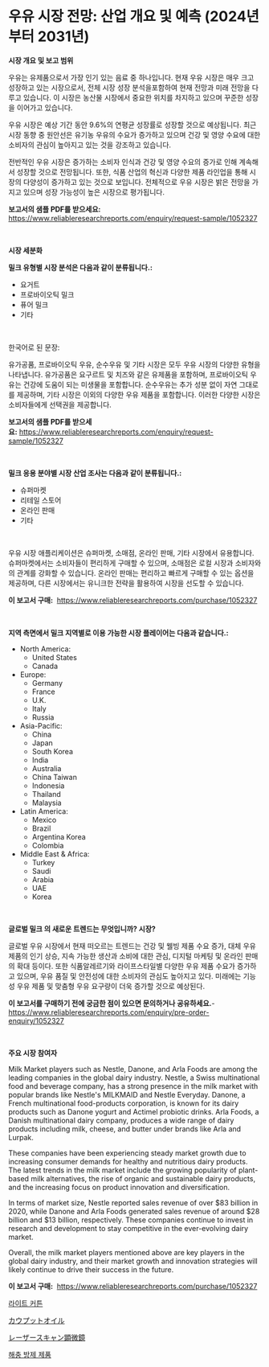 <p><h1>우유 시장 전망: 산업 개요 및 예측 (2024년부터 2031년)</h1></p><p><strong>시장 개요 및 보고 범위</strong></p>
<p><p>우유는 유제품으로서 가장 인기 있는 음료 중 하나입니다. 현재 우유 시장은 매우 크고 성장하고 있는 시장으로서, 전체 시장 성장 분석을포함하여 현재 전망과 미래 전망을 다루고 있습니다. 이 시장은 농산물 시장에서 중요한 위치를 차지하고 있으며 꾸준한 성장을 이어가고 있습니다.</p><p>우유 시장은 예상 기간 동안 9.6%의 연평균 성장률로 성장할 것으로 예상됩니다. 최근 시장 동향 중 원안선은 유기농 우유의 수요가 증가하고 있으며 건강 및 영양 수요에 대한 소비자의 관심이 높아지고 있는 것을 강조하고 있습니다.</p><p>전반적인 우유 시장은 증가하는 소비자 인식과 건강 및 영양 수요의 증가로 인해 계속해서 성장할 것으로 전망됩니다. 또한, 식품 산업의 혁신과 다양한 제품 라인업을 통해 시장의 다양성이 증가하고 있는 것으로 보입니다. 전체적으로 우유 시장은 밝은 전망을 가지고 있으며 성장 가능성이 높은 시장으로 평가됩니다.</p></p>
<p><strong>보고서의 샘플 PDF를 받으세요:</strong> <a href="https://www.reliableresearchreports.com/enquiry/request-sample/1052327">https://www.reliableresearchreports.com/enquiry/request-sample/1052327</a></p>
<p>&nbsp;</p>
<p><strong>시장 세분화</strong></p>
<p><strong>밀크 유형별 시장 분석은 다음과 같이 분류됩니다.:</strong></p>
<p><ul><li>요거트</li><li>프로바이오틱 밀크</li><li>퓨어 밀크</li><li>기타</li></ul></p>
<p>&nbsp;</p>
<p><p>한국어로 된 문장:</p><p>유가공품, 프로바이오틱 우유, 순수우유 및 기타 시장은 모두 우유 시장의 다양한 유형을 나타냅니다. 유가공품은 요구르트 및 치즈와 같은 유제품을 포함하며, 프로바이오틱 우유는 건강에 도움이 되는 미생물을 포함합니다. 순수우유는 추가 성분 없이 자연 그대로를 제공하며, 기타 시장은 이외의 다양한 우유 제품을 포함합니다. 이러한 다양한 시장은 소비자들에게 선택권을 제공합니다.</p></p>
<p><strong>보고서의 샘플 PDF를 받으세요:</strong>&nbsp;<a href="https://www.reliableresearchreports.com/enquiry/request-sample/1052327">https://www.reliableresearchreports.com/enquiry/request-sample/1052327</a></p>
<p>&nbsp;</p>
<p><strong> 밀크 응용 분야별 시장 산업 조사는 다음과 같이 분류됩니다.:</strong></p>
<p><ul><li>슈퍼마켓</li><li>리테일 스토어</li><li>온라인 판매</li><li>기타</li></ul></p>
<p>&nbsp;</p>
<p><p>우유 시장 애플리케이션은 슈퍼마켓, 소매점, 온라인 판매, 기타 시장에서 유용합니다. 슈퍼마켓에서는 소비자들이 편리하게 구매할 수 있으며, 소매점은 로컬 시장과 소비자와의 관계를 강화할 수 있습니다. 온라인 판매는 편리하고 빠르게 구매할 수 있는 옵션을 제공하며, 다른 시장에서는 유니크한 전략을 활용하여 시장을 선도할 수 있습니다.</p></p>
<p><strong>이 보고서 구매:</strong>&nbsp; <a href="https://www.reliableresearchreports.com/purchase/1052327">https://www.reliableresearchreports.com/purchase/1052327</a></p>
<p>&nbsp;</p>
<p><strong>지역 측면에서 밀크 지역별로 이용 가능한 시장 플레이어는 다음과 같습니다.:</strong></p>
<p><ul>
    <li>
        North America:
        <ul>
            <li>United States</li>
            <li>Canada</li>
        </ul>
    </li>
    <li>
        Europe:
        <ul>
            <li>Germany</li>
            <li>France</li>
            <li>U.K.</li>
            <li>Italy</li>
            <li>Russia</li>
        </ul>
    </li>
    <li>
        Asia-Pacific:
        <ul>
            <li>China</li>
            <li>Japan</li>
            <li>South Korea</li>
            <li>India</li>
            <li>Australia</li>
            <li>China Taiwan</li>
            <li>Indonesia</li>
            <li>Thailand</li>
            <li>Malaysia</li>
        </ul>
    </li>
    <li>
        Latin America:
        <ul>
            <li>Mexico</li>
            <li>Brazil</li>
            <li>Argentina Korea</li>
            <li>Colombia</li>
        </ul>
    </li>
    <li>
        Middle East & Africa:
        <ul>
            <li>Turkey</li>
            <li>Saudi</li>
            <li>Arabia</li>
            <li>UAE</li>
            <li>Korea</li>
        </ul>
    </li>
    </ul></p>
<p>&nbsp;</p>
<p><strong>글로벌 밀크 의 새로운 트렌드는 무엇입니까? 시장?</strong></p>
<p><p>글로벌 우유 시장에서 현재 떠오르는 트렌드는 건강 및 웰빙 제품 수요 증가, 대체 우유 제품의 인기 상승, 지속 가능한 생산과 소비에 대한 관심, 디지털 마케팅 및 온라인 판매의 확대 등이다. 또한 식품알레르기와 라이프스타일별 다양한 우유 제품 수요가 증가하고 있으며, 우유 품질 및 안전성에 대한 소비자의 관심도 높아지고 있다. 미래에는 기능성 우유 제품 및 맞춤형 우유 요구량이 더욱 증가할 것으로 예상된다.</p></p>
<p><strong>이 보고서를 구매하기 전에 궁금한 점이 있으면 문의하거나 공유하세요.</strong>- <a href="https://www.reliableresearchreports.com/enquiry/pre-order-enquiry/1052327">https://www.reliableresearchreports.com/enquiry/pre-order-enquiry/1052327</a></p>
<p>&nbsp;</p>
<p><strong>주요 시장 참여자</strong></p>
<p><p>Milk Market players such as Nestle, Danone, and Arla Foods are among the leading companies in the global dairy industry. Nestle, a Swiss multinational food and beverage company, has a strong presence in the milk market with popular brands like Nestle's MILKMAID and Nestle Everyday. Danone, a French multinational food-products corporation, is known for its dairy products such as Danone yogurt and Actimel probiotic drinks. Arla Foods, a Danish multinational dairy company, produces a wide range of dairy products including milk, cheese, and butter under brands like Arla and Lurpak.</p><p>These companies have been experiencing steady market growth due to increasing consumer demands for healthy and nutritious dairy products. The latest trends in the milk market include the growing popularity of plant-based milk alternatives, the rise of organic and sustainable dairy products, and the increasing focus on product innovation and diversification.</p><p>In terms of market size, Nestle reported sales revenue of over $83 billion in 2020, while Danone and Arla Foods generated sales revenue of around $28 billion and $13 billion, respectively. These companies continue to invest in research and development to stay competitive in the ever-evolving dairy market.</p><p>Overall, the milk market players mentioned above are key players in the global dairy industry, and their market growth and innovation strategies will likely continue to drive their success in the future.</p></p>
<p><strong>이 보고서 구매:</strong>&nbsp;&nbsp;<a href="https://www.reliableresearchreports.com/purchase/1052327">https://www.reliableresearchreports.com/purchase/1052327</a></p>
<p><p><a href="https://medium.com/@crumbles67678/%EB%B9%9B-%EC%BB%A4%ED%8A%BC-%EC%8B%9C%EC%9E%A5-%EB%8F%99%ED%96%A5-%EB%B0%8F-%EC%8B%9C%EC%9E%A5-%EB%B6%84%EC%84%9D%EC%9D%80-2024-2031%EB%85%84%EA%B9%8C%EC%A7%80-%EC%98%88%EC%B8%A1%EB%90%A9%EB%8B%88%EB%8B%A4-f93b406b51d3">라이트 커튼</a></p><p><a href="https://medium.com/@matteills7854/%E3%82%AB%E3%83%A6%E3%83%97%E3%83%83%E3%83%88%E3%82%AA%E3%82%A4%E3%83%AB%E3%81%AE%E5%B8%82%E5%A0%B4%E6%8C%87%E6%A8%99%E3%81%AE%E8%A7%A3%E8%AA%AD-%E5%B8%82%E5%A0%B4%E3%82%B7%E3%82%A7%E3%82%A2-%E3%83%88%E3%83%AC%E3%83%B3%E3%83%89-%E6%88%90%E9%95%B7%E3%83%91%E3%82%BF%E3%83%BC%E3%83%B3-fc7621ce38dd">カウプットオイル</a></p><p><a href="https://medium.com/@lenorakris2023/%E3%83%AC%E3%83%BC%E3%82%B6%E3%83%BC%E3%82%B9%E3%82%AD%E3%83%A3%E3%83%8B%E3%83%B3%E3%82%B0%E9%A1%95%E5%BE%AE%E9%8F%A1%E3%81%AE%E5%B8%82%E5%A0%B4%E3%82%B7%E3%82%A7%E3%82%A2%E3%81%AE%E9%80%B2%E5%8C%96%E3%81%A8%E5%B8%82%E5%A0%B4%E6%88%90%E9%95%B7%E3%83%88%E3%83%AC%E3%83%B3%E3%83%89-2024%E5%B9%B4-2031%E5%B9%B4-67f597dff68f">レーザースキャン顕微鏡</a></p><p><a href="https://medium.com/@carolynurton5656/%EA%B3%A4%EC%B6%A9%ED%87%B4%EC%B9%98%EC%A0%9C-%EC%8B%9C%EC%9E%A5%EC%9D%80-%EC%8B%9C%EC%9E%A5-%EC%A0%90%EC%9C%A0%EC%9C%A8-%ED%81%AC%EA%B8%B0-%EB%B0%8F-2031%EB%85%84%EA%B9%8C%EC%A7%80-%EC%98%88%EC%83%81%EB%90%9C-%EC%98%88%EC%B8%A1%EC%97%90-%EC%B4%88%EC%A0%90%EC%9D%84-%EB%A7%9E%EC%B6%A5%EB%8B%88%EB%8B%A4-06e888b632e6">해충 방제 제품</a></p></p>
